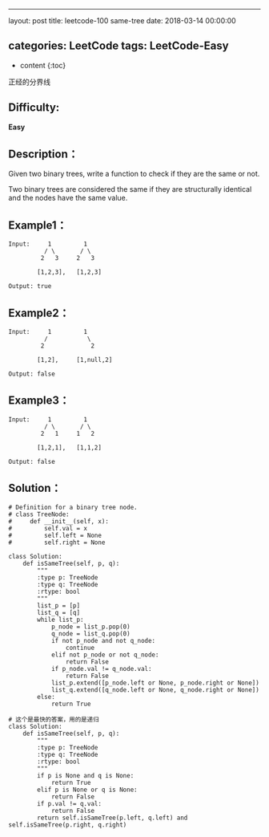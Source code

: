 
---
layout: post
title:  leetcode-100 same-tree
date:   2018-03-14 00:00:00

categories: LeetCode
tags: LeetCode-Easy
---

* content
{:toc}

正经的分界线





## Difficulty:

**Easy**

## Description：

Given two binary trees, write a function to check if they are the same or not.

Two binary trees are considered the same if they are structurally identical 
and the nodes have the same value. 

## Example1：

```
Input:     1         1
          / \       / \
         2   3     2   3

        [1,2,3],   [1,2,3]

Output: true
```

## Example2：

```
Input:     1         1
          /           \
         2             2

        [1,2],     [1,null,2]

Output: false
```

## Example3：

```
Input:     1         1
          / \       / \
         2   1     1   2

        [1,2,1],   [1,1,2]

Output: false
```

## Solution：

```
# Definition for a binary tree node.
# class TreeNode:
#     def __init__(self, x):
#         self.val = x
#         self.left = None
#         self.right = None

class Solution:
    def isSameTree(self, p, q):
        """
        :type p: TreeNode
        :type q: TreeNode
        :rtype: bool
        """
        list_p = [p]
        list_q = [q]
        while list_p:
            p_node = list_p.pop(0)
            q_node = list_q.pop(0)
            if not p_node and not q_node:
                continue
            elif not p_node or not q_node:
                return False
            if p_node.val != q_node.val:
                return False
            list_p.extend([p_node.left or None, p_node.right or None])
            list_q.extend([q_node.left or None, q_node.right or None])
        else:
            return True
            
# 这个是最快的答案，用的是递归            
class Solution:
    def isSameTree(self, p, q):
        """
        :type p: TreeNode
        :type q: TreeNode
        :rtype: bool
        """
        if p is None and q is None:
            return True
        elif p is None or q is None:
            return False
        if p.val != q.val:
            return False
        return self.isSameTree(p.left, q.left) and self.isSameTree(p.right, q.right)
```